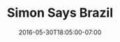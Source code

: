 ---
title: "Simon Says Brazil"
description: "An online magazine and travel guide focused on Brasil, envisioned by legendary NYC art critic Simon Watson and best-selling author and editor Stephen Greco."
date: "2016-05-30T18:05:00-07:00"
gallery: 
  - 
    url: "/assets/images/simon-says-brasil.jpg"
    caption: " "
  - 
    url: "/assets/images/simonsays-2.jpg"
    caption: " "
  - 
    url: "/assets/images/simonsays-1.jpg"
    caption: " "
  - 
    url: "/assets/images/simonsays-demo-splash.jpg"
    caption: " "
  - 
    url: "/assets/images/285887_253170088049529_130474756985730_796799_2466208_o.jpg"
    caption: " "
tags: "print,logo"
---